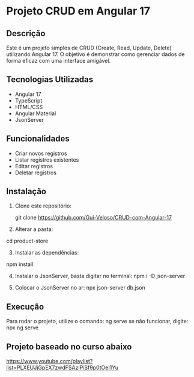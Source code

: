 # Projeto CRUD em Angular 17

## Descrição
Este é um projeto simples de CRUD (Create, Read, Update, Delete) utilizando Angular 17. O objetivo é demonstrar como gerenciar dados de forma eficaz com uma interface amigável.

## Tecnologias Utilizadas
- Angular 17
- TypeScript
- HTML/CSS
- Angular Material
- JsonServer

## Funcionalidades
- Criar novos registros
- Listar registros existentes
- Editar registros
- Deletar registros

## Instalação
1. Clone este repositório:
  
   git clone https://github.com/Gui-Veloso/CRUD-com-Angular-17

2. Alterar a pasta:

  cd product-store

3. Instalar as dependências:

  npm install

4. Instalar o JsonServer, basta digitar no terminal:
   npm i -D json-server

6. Colocar o JsonServer no ar:
   npx json-server db.json

## Execução

Para rodar o projeto, utilize o comando:
  ng serve
se não funcionar, digite: npx ng serve




## Projeto baseado no curso abaixo

https://www.youtube.com/playlist?list=PLXEUJjGpEX7zwdFSAzIPiSf9p0tOeI1Yu
